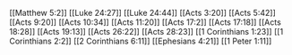 [[Matthew 5:2]]
[[Luke 24:27]]
[[Luke 24:44]]
[[Acts 3:20]]
[[Acts 5:42]]
[[Acts 9:20]]
[[Acts 10:34]]
[[Acts 11:20]]
[[Acts 17:2]]
[[Acts 17:18]]
[[Acts 18:28]]
[[Acts 19:13]]
[[Acts 26:22]]
[[Acts 28:23]]
[[1 Corinthians 1:23]]
[[1 Corinthians 2:2]]
[[2 Corinthians 6:11]]
[[Ephesians 4:21]]
[[1 Peter 1:11]]
